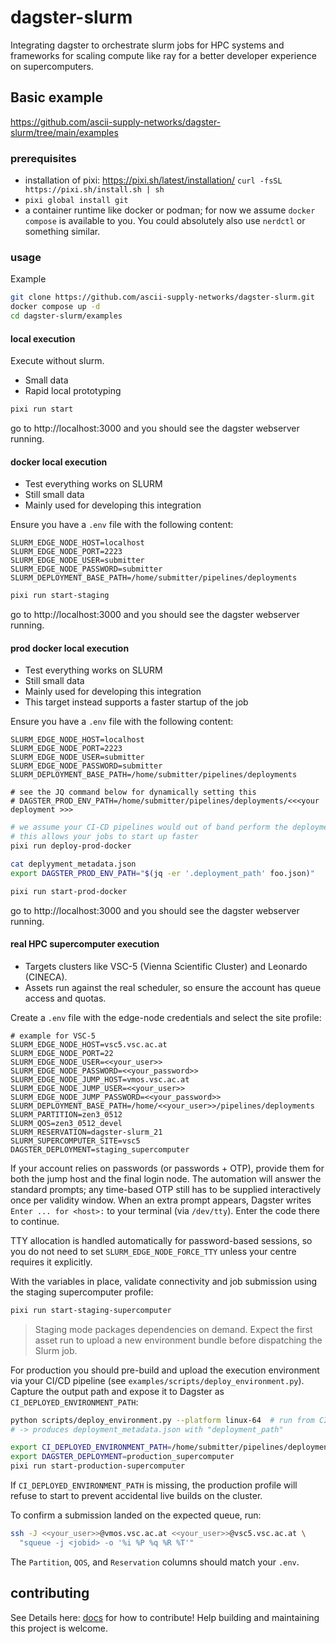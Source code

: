 # dagster-slurm

Integrating dagster to orchestrate slurm jobs for HPC systems and frameworks for scaling compute like ray for a better developer experience on supercomputers.

## Basic example

https://github.com/ascii-supply-networks/dagster-slurm/tree/main/examples


### prerequisites

- installation of pixi: https://pixi.sh/latest/installation/ `curl -fsSL https://pixi.sh/install.sh | sh`
- `pixi global install git`
- a container runtime like docker or podman; for now we assume `docker compose` is available to you. You could absolutely also use `nerdctl` or something similar.

### usage

Example

```bash
git clone https://github.com/ascii-supply-networks/dagster-slurm.git
docker compose up -d
cd dagster-slurm/examples
```

#### local execution

Execute without slurm.
- Small data
- Rapid local prototyping

```bash
pixi run start
```

go to http://localhost:3000 and you should see the dagster webserver running.

#### docker local execution

- Test everything works on SLURM
- Still small data
- Mainly used for developing this integration

Ensure you have a `.env` file with the following content:

```
SLURM_EDGE_NODE_HOST=localhost
SLURM_EDGE_NODE_PORT=2223
SLURM_EDGE_NODE_USER=submitter
SLURM_EDGE_NODE_PASSWORD=submitter
SLURM_DEPLOYMENT_BASE_PATH=/home/submitter/pipelines/deployments
```

```bash
pixi run start-staging
```

go to http://localhost:3000 and you should see the dagster webserver running.

#### prod docker local execution

- Test everything works on SLURM
- Still small data
- Mainly used for developing this integration
- This target instead supports a faster startup of the job

Ensure you have a `.env` file with the following content:

```
SLURM_EDGE_NODE_HOST=localhost
SLURM_EDGE_NODE_PORT=2223
SLURM_EDGE_NODE_USER=submitter
SLURM_EDGE_NODE_PASSWORD=submitter
SLURM_DEPLOYMENT_BASE_PATH=/home/submitter/pipelines/deployments

# see the JQ command below for dynamically setting this
# DAGSTER_PROD_ENV_PATH=/home/submitter/pipelines/deployments/<<<your deployment >>>

```

```bash
# we assume your CI-CD pipelines would out of band perform the deployment of the environment
# this allows your jobs to start up faster
pixi run deploy-prod-docker

cat deplyyment_metadata.json
export DAGSTER_PROD_ENV_PATH="$(jq -er '.deployment_path' foo.json)"

pixi run start-prod-docker
```

go to http://localhost:3000 and you should see the dagster webserver running.

#### real HPC supercomputer execution

- Targets clusters like VSC-5 (Vienna Scientific Cluster) and Leonardo (CINECA).
- Assets run against the real scheduler, so ensure the account has queue access and quotas.

Create a `.env` file with the edge-node credentials and select the site profile:

```dotenv
# example for VSC-5
SLURM_EDGE_NODE_HOST=vsc5.vsc.ac.at
SLURM_EDGE_NODE_PORT=22
SLURM_EDGE_NODE_USER=<<your_user>>
SLURM_EDGE_NODE_PASSWORD=<<your_password>>
SLURM_EDGE_NODE_JUMP_HOST=vmos.vsc.ac.at
SLURM_EDGE_NODE_JUMP_USER=<<your_user>>
SLURM_EDGE_NODE_JUMP_PASSWORD=<<your_password>>
SLURM_DEPLOYMENT_BASE_PATH=/home/<<your_user>>/pipelines/deployments
SLURM_PARTITION=zen3_0512
SLURM_QOS=zen3_0512_devel
SLURM_RESERVATION=dagster-slurm_21
SLURM_SUPERCOMPUTER_SITE=vsc5
DAGSTER_DEPLOYMENT=staging_supercomputer
```

If your account relies on passwords (or passwords + OTP), provide them for both the jump host and the final login node. The automation will answer the standard prompts; any time-based OTP still has to be supplied interactively once per validity window. When an extra prompt appears, Dagster writes `Enter ... for <host>:` to your terminal (via `/dev/tty`). Enter the code there to continue.

TTY allocation is handled automatically for password-based sessions, so you do not need to set `SLURM_EDGE_NODE_FORCE_TTY` unless your centre requires it explicitly.

With the variables in place, validate connectivity and job submission using the staging supercomputer profile:

```bash
pixi run start-staging-supercomputer
```

> Staging mode packages dependencies on demand. Expect the first asset run to upload a new environment bundle before dispatching the Slurm job.

For production you should pre-build and upload the execution environment via your CI/CD pipeline (see `examples/scripts/deploy_environment.py`). Capture the output path and expose it to Dagster as `CI_DEPLOYED_ENVIRONMENT_PATH`:

```bash
python scripts/deploy_environment.py --platform linux-64  # run from CI
# -> produces deployment_metadata.json with "deployment_path"

export CI_DEPLOYED_ENVIRONMENT_PATH=/home/submitter/pipelines/deployments/prod-env-20251018
export DAGSTER_DEPLOYMENT=production_supercomputer
pixi run start-production-supercomputer
```

If `CI_DEPLOYED_ENVIRONMENT_PATH` is missing, the production profile will refuse to start to prevent accidental live builds on the cluster.

To confirm a submission landed on the expected queue, run:

```bash
ssh -J <<your_user>>@vmos.vsc.ac.at <<your_user>>@vsc5.vsc.ac.at \
  "squeue -j <jobid> -o '%i %P %q %R %T'"
```

The `Partition`, `QOS`, and `Reservation` columns should match your `.env`.


## contributing

See Details here: [docs](docs) for how to contribute!
Help building and maintaining this project is welcome.
